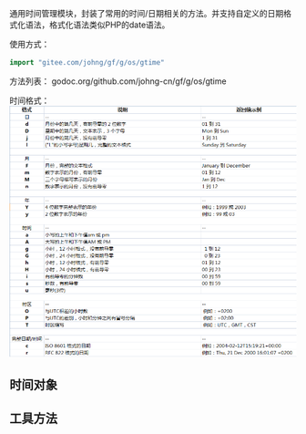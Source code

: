 通用时间管理模块，封装了常用的时间/日期相关的方法。并支持自定义的日期格式化语法，格式化语法类似PHP的date语法。

使用方式：
```go
import "gitee.com/johng/gf/g/os/gtime"
```

方法列表： godoc.org/github.com/johng-cn/gf/g/os/gtime

时间格式：
![](images/gtime-format.png)



## 时间对象

## 工具方法